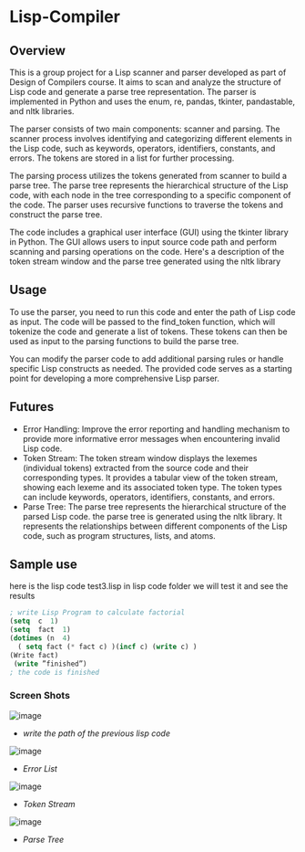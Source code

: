 # Lisp-Compiler
## Overview
This is a group project for a Lisp scanner and parser developed as part of Design of Compilers course. It aims to scan and analyze the structure of Lisp code and generate a parse tree representation. The parser is implemented in Python and uses the enum, re, pandas, tkinter, pandastable, and nltk libraries.

The parser consists of two main components: scanner and parsing. The scanner process involves identifying and categorizing different elements in the Lisp code, such as keywords, operators, identifiers, constants, and errors. The tokens are stored in a list for further processing.

The parsing process utilizes the tokens generated from scanner to build a parse tree. The parse tree represents the hierarchical structure of the Lisp code, with each node in the tree corresponding to a specific component of the code. The parser uses recursive functions to traverse the tokens and construct the parse tree.

The code includes a graphical user interface (GUI) using the tkinter library in Python. The GUI allows users to input source code path and perform scanning and parsing operations on the code. Here's a description of the token stream window and the parse tree generated using the nltk library

## Usage
To use the parser, you need to run this code and enter the path of Lisp code as input. The code will be passed to the find_token function, which will tokenize the code and generate a list of tokens. These tokens can then be used as input to the parsing functions to build the parse tree.

You can modify the parser code to add additional parsing rules or handle specific Lisp constructs as needed. The provided code serves as a starting point for developing a more comprehensive Lisp parser.

## Futures
- Error Handling: Improve the error reporting and handling mechanism to provide more informative error messages when encountering invalid Lisp code.
- Token Stream: The token stream window displays the lexemes (individual tokens) extracted from the source code and their corresponding types. It provides a tabular view of the token stream, showing each lexeme and its associated token type. The token types can include keywords, operators, identifiers, constants, and errors.
- Parse Tree: The parse tree represents the hierarchical structure of the parsed Lisp code. the parse tree is generated using the nltk library. It represents the relationships between different components of the Lisp code, such as program structures, lists, and atoms.

## Sample use
here is the lisp code test3.lisp in lisp code folder we will test it and see the results
``` lisp
; write Lisp Program to calculate factorial
(setq  c  1)
(setq  fact  1)
(dotimes (n  4)
  ( setq fact (* fact c) )(incf c) (write c) )
(Write fact)
 (write ”finished”)
; the code is finished
```
### Screen Shots
![image](https://github.com/Kerolos-Noshy/Lisp-Compiler/assets/101178275/ce3d3f1c-eb0d-4fd9-930b-2adf43189cbe)
- *write the path of the previous lisp code*

![image](https://github.com/Kerolos-Noshy/Lisp-Compiler/assets/101178275/06235530-4a25-413f-8361-0ad0da5c8a2b)
- *Error List*

![image](https://github.com/Kerolos-Noshy/Lisp-Compiler/assets/101178275/e4624248-2d07-4824-bcb3-88aecc5ee451)
- *Token Stream*

![image](https://github.com/Kerolos-Noshy/Lisp-Compiler/assets/101178275/98517515-6bc0-4eb2-9b82-86077f1e1464)
- *Parse Tree*




